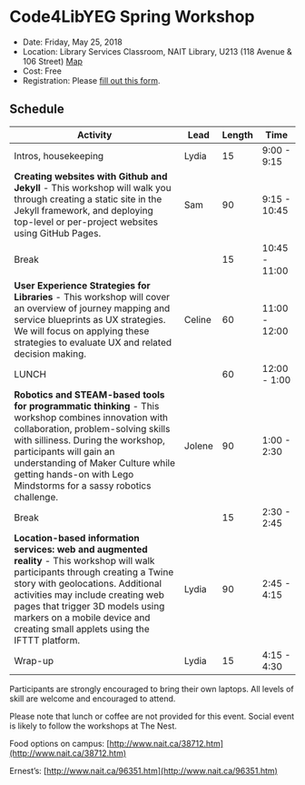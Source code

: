 # Code4LibYEG Spring Workshop

* Date: Friday, May 25, 2018
* Location: Library Services Classroom, NAIT Library, U213 (118 Avenue & 106 Street) [Map](http://www.nait.ca/97571.htm)
* Cost: Free
* Registration: Please [fill out this form](https://goo.gl/forms/rhuVy2qQklUmaAB93).

## Schedule

Activity | Lead | Length | Time
---------|------|--------|------
Intros, housekeeping | Lydia | 15 | 9:00 - 9:15
**Creating websites with Github and Jekyll** - This workshop will walk you through creating a static site in the Jekyll framework, and deploying top-level or per-project websites using GitHub Pages. | Sam | 90 | 9:15 - 10:45
Break | | 15 | 10:45 - 11:00
**User Experience Strategies for Libraries** - This workshop will cover an overview of journey mapping and service blueprints as UX strategies. We will focus on applying these strategies to evaluate UX and related decision making. | Celine | 60 | 11:00 - 12:00
LUNCH | | 60 | 12:00 - 1:00
**Robotics and STEAM-based tools for programmatic thinking** - This workshop combines innovation with collaboration, problem-solving skills with silliness. During the workshop, participants will gain an understanding of Maker Culture while getting hands-on with Lego Mindstorms for a sassy robotics challenge. | Jolene | 90 | 1:00 - 2:30
Break | | 15 | 2:30 - 2:45
**Location-based information services: web and augmented reality** - This workshop will walk participants through creating a Twine story with geolocations. Additional activities may include creating web pages that trigger 3D models using markers on a mobile device and creating small applets using the IFTTT platform. | Lydia | 90 | 2:45 - 4:15
Wrap-up | Lydia | 15 | 4:15 - 4:30

Participants are strongly encouraged to bring their own laptops. All levels of skill are welcome and encouraged to attend.

Please note that lunch or coffee are not provided for this event. Social event is likely to follow the workshops at The Nest.

Food options on campus: [http://www.nait.ca/38712.htm](http://www.nait.ca/38712.htm)

Ernest’s: [http://www.nait.ca/96351.htm](http://www.nait.ca/96351.htm)
